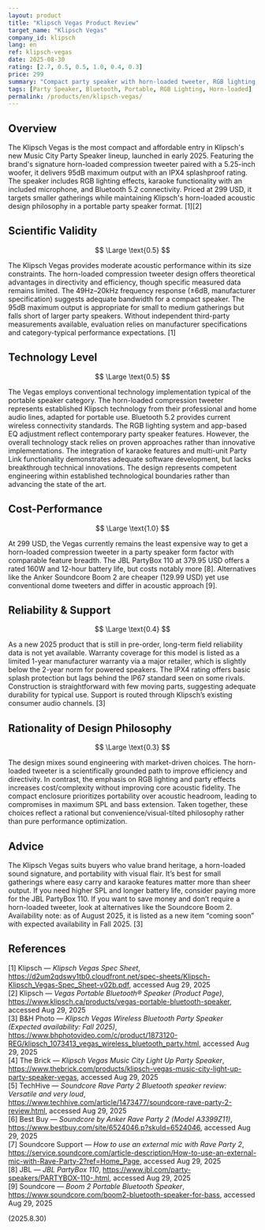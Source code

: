 ```yaml
---
layout: product
title: "Klipsch Vegas Product Review"
target_name: "Klipsch Vegas"
company_id: klipsch
lang: en
ref: klipsch-vegas
date: 2025-08-30
rating: [2.7, 0.5, 0.5, 1.0, 0.4, 0.3]
price: 299
summary: "Compact party speaker with horn-loaded tweeter, RGB lighting, and 8-hour battery life, but faces strong competition from more powerful alternatives"
tags: [Party Speaker, Bluetooth, Portable, RGB Lighting, Horn-loaded]
permalink: /products/en/klipsch-vegas/
---
```


## Overview

The Klipsch Vegas is the most compact and affordable entry in Klipsch's new Music City Party Speaker lineup, launched in early 2025. Featuring the brand's signature horn-loaded compression tweeter paired with a 5.25-inch woofer, it delivers 95dB maximum output with an IPX4 splashproof rating. The speaker includes RGB lighting effects, karaoke functionality with an included microphone, and Bluetooth 5.2 connectivity. Priced at 299 USD, it targets smaller gatherings while maintaining Klipsch's horn-loaded acoustic design philosophy in a portable party speaker format. [1][2]

## Scientific Validity

$$ \Large \text{0.5} $$

The Klipsch Vegas provides moderate acoustic performance within its size constraints. The horn-loaded compression tweeter design offers theoretical advantages in directivity and efficiency, though specific measured data remains limited. The 49Hz–20kHz frequency response (±6dB, manufacturer specification) suggests adequate bandwidth for a compact speaker. The 95dB maximum output is appropriate for small to medium gatherings but falls short of larger party speakers. Without independent third-party measurements available, evaluation relies on manufacturer specifications and category-typical performance expectations. [1]

## Technology Level

$$ \Large \text{0.5} $$

The Vegas employs conventional technology implementation typical of the portable speaker category. The horn-loaded compression tweeter represents established Klipsch technology from their professional and home audio lines, adapted for portable use. Bluetooth 5.2 provides current wireless connectivity standards. The RGB lighting system and app-based EQ adjustment reflect contemporary party speaker features. However, the overall technology stack relies on proven approaches rather than innovative implementations. The integration of karaoke features and multi-unit Party Link functionality demonstrates adequate software development, but lacks breakthrough technical innovations. The design represents competent engineering within established technological boundaries rather than advancing the state of the art.

## Cost-Performance

$$ \Large \text{1.0} $$

At 299 USD, the Vegas currently remains the least expensive way to get a horn-loaded compression tweeter in a party speaker form factor with comparable feature breadth. The JBL PartyBox 110 at 379.95 USD offers a rated 160W and 12-hour battery life, but costs notably more [8]. Alternatives like the Anker Soundcore Boom 2 are cheaper (129.99 USD) yet use conventional dome tweeters and differ in acoustic approach [9].

## Reliability & Support

$$ \Large \text{0.4} $$

As a new 2025 product that is still in pre-order, long-term field reliability data is not yet available. Warranty coverage for this model is listed as a limited 1-year manufacturer warranty via a major retailer, which is slightly below the 2-year norm for powered speakers. The IPX4 rating offers basic splash protection but lags behind the IP67 standard seen on some rivals. Construction is straightforward with few moving parts, suggesting adequate durability for typical use. Support is routed through Klipsch’s existing consumer audio channels. [3]

## Rationality of Design Philosophy

$$ \Large \text{0.3} $$

The design mixes sound engineering with market-driven choices. The horn-loaded tweeter is a scientifically grounded path to improve efficiency and directivity. In contrast, the emphasis on RGB lighting and party effects increases cost/complexity without improving core acoustic fidelity. The compact enclosure prioritizes portability over acoustic headroom, leading to compromises in maximum SPL and bass extension. Taken together, these choices reflect a rational but convenience/visual-tilted philosophy rather than pure performance optimization.

## Advice

The Klipsch Vegas suits buyers who value brand heritage, a horn-loaded sound signature, and portability with visual flair. It’s best for small gatherings where easy carry and karaoke features matter more than sheer output. If you need higher SPL and longer battery life, consider paying more for the JBL PartyBox 110. If you want to save money and don’t require a horn-loaded tweeter, look at alternatives like the Soundcore Boom 2. Availability note: as of August 2025, it is listed as a new item “coming soon” with expected availability in Fall 2025. [3]

## References

[1] Klipsch — *Klipsch Vegas Spec Sheet*, https://d2um2qdswy1tb0.cloudfront.net/spec-sheets/Klipsch-Klipsch_Vegas-Spec_Sheet-v02b.pdf, accessed Aug 29, 2025  
[2] Klipsch — *Vegas Portable Bluetooth® Speaker (Product Page)*, https://www.klipsch.ca/products/vegas-portable-bluetooth-speaker, accessed Aug 29, 2025  
[3] B&H Photo — *Klipsch Vegas Wireless Bluetooth Party Speaker (Expected availability: Fall 2025)*, https://www.bhphotovideo.com/c/product/1873120-REG/klipsch_1073413_vegas_wireless_bluetooth_party.html, accessed Aug 29, 2025  
[4] The Brick — *Klipsch Vegas Music City Light Up Party Speaker*, https://www.thebrick.com/products/klipsch-vegas-music-city-light-up-party-speaker-vegas, accessed Aug 29, 2025  
[5] TechHive — *Soundcore Rave Party 2 Bluetooth speaker review: Versatile and very loud*, https://www.techhive.com/article/1473477/soundcore-rave-party-2-review.html, accessed Aug 29, 2025  
[6] Best Buy — *Soundcore by Anker Rave Party 2 (Model A3399Z11)*, https://www.bestbuy.com/site/6524046.p?skuId=6524046, accessed Aug 29, 2025  
[7] Soundcore Support — *How to use an external mic with Rave Party 2*, https://service.soundcore.com/article-description/How-to-use-an-external-mic-with-Rave-Party-2?ref=Home_Page, accessed Aug 29, 2025  
[8] JBL — *JBL PartyBox 110*, https://www.jbl.com/party-speakers/PARTYBOX-110-.html, accessed Aug 29, 2025  
[9] Soundcore — *Boom 2 Portable Bluetooth Speaker*, https://www.soundcore.com/boom2-bluetooth-speaker-for-bass, accessed Aug 29, 2025

(2025.8.30)

